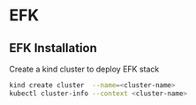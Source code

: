 # EFK

<h2>EFK Installation  </h2>

 Create a kind cluster to deploy EFK stack

```bash 
kind create cluster  --name=<cluster-name>
kubectl cluster-info --context <cluster-name>
```
